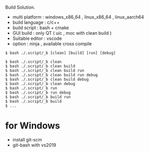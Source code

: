 
Build Solution.

* multi platform : windows_x86_64 , linux_x86_64 , linux_aarch64
* build language : c/c++
* build script : bash + cmake
* GUI build : only QT ( uic , moc with clean build )
* Suitable editor : vscode
* option : ninja , available cross compile 

```
$ bash ./.script/_b [clean] [build] [run] [debug]

$ bash ./.script/_b clean
$ bash ./.script/_b clean build
$ bash ./.script/_b clean build run
$ bash ./.script/_b clean build run debug
$ bash ./.script/_b clean build debug
$ bash ./.script/_b clean debug
$ bash ./.script/_b run
$ bash ./.script/_b run debug
$ bash ./.script/_b build run
$ bash ./.script/_b build
$ ...
```

# for Windows 

* install git-scm
* git-bash with vs2019

